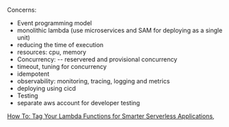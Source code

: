 Concerns:
- Event programming model
- monolithic lambda (use microservices and SAM for deploying as a single unit)
- reducing the time of execution
- resources: cpu, memory
- Concurrency:
-- reservered and provisional concurrency
- timeout, tuning for concurrency 
- idempotent 
- observability: monitoring, tracing, logging and metrics
- deploying using cicd
- Testing
- separate aws account for developer testing

[How To: Tag Your Lambda Functions for Smarter Serverless Applications](https://www.jeremydaly.com/how-to-tag-your-lambda-functions-for-smarter-serverless-applications/), 
